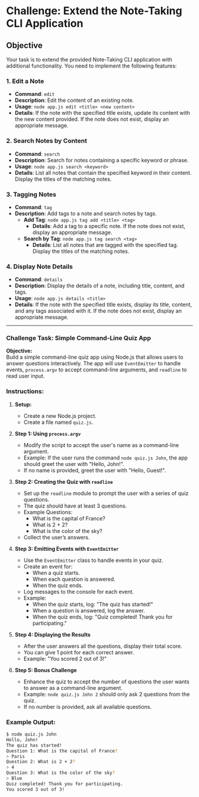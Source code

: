 # Challenge: Extend the Note-Taking CLI Application

## Objective

Your task is to extend the provided Note-Taking CLI application with additional functionality. You need to implement the following features:

### 1. Edit a Note

- **Command**: `edit`
- **Description**: Edit the content of an existing note.
- **Usage**: `node app.js edit <title> <new content>`
- **Details**: If the note with the specified title exists, update its content with the new content provided. If the note does not exist, display an appropriate message.

### 2. Search Notes by Content

- **Command**: `search`
- **Description**: Search for notes containing a specific keyword or phrase.
- **Usage**: `node app.js search <keyword>`
- **Details**: List all notes that contain the specified keyword in their content. Display the titles of the matching notes.

### 3. Tagging Notes

- **Command**: `tag`
- **Description**: Add tags to a note and search notes by tags.
  - **Add Tag**: `node app.js tag add <title> <tag>`
    - **Details**: Add a tag to a specific note. If the note does not exist, display an appropriate message.
  - **Search by Tag**: `node app.js tag search <tag>`
    - **Details**: List all notes that are tagged with the specified tag. Display the titles of the matching notes.

### 4. Display Note Details

- **Command**: `details`
- **Description**: Display the details of a note, including title, content, and tags.
- **Usage**: `node app.js details <title>`
- **Details**: If the note with the specified title exists, display its title, content, and any tags associated with it. If the note does not exist, display an appropriate message.

---

### Challenge Task: Simple Command-Line Quiz App

**Objective:**  
Build a simple command-line quiz app using Node.js that allows users to answer questions interactively. The app will use `EventEmitter` to handle events, `process.argv` to accept command-line arguments, and `readline` to read user input.

### Instructions:

1. **Setup:**

   - Create a new Node.js project.
   - Create a file named `quiz.js`.

2. **Step 1: Using `process.argv`**

   - Modify the script to accept the user's name as a command-line argument.
   - Example: If the user runs the command `node quiz.js John`, the app should greet the user with "Hello, John!".
   - If no name is provided, greet the user with "Hello, Guest!".

3. **Step 2: Creating the Quiz with `readline`**

   - Set up the `readline` module to prompt the user with a series of quiz questions.
   - The quiz should have at least 3 questions.
   - Example Questions:
     - What is the capital of France?
     - What is 2 + 2?
     - What is the color of the sky?
   - Collect the user’s answers.

4. **Step 3: Emitting Events with `EventEmitter`**

   - Use the `EventEmitter` class to handle events in your quiz.
   - Create an event for:
     - When a quiz starts.
     - When each question is answered.
     - When the quiz ends.
   - Log messages to the console for each event.
   - Example:
     - When the quiz starts, log: "The quiz has started!"
     - When a question is answered, log the answer.
     - When the quiz ends, log: "Quiz completed! Thank you for participating."

5. **Step 4: Displaying the Results**

   - After the user answers all the questions, display their total score.
   - You can give 1 point for each correct answer.
   - Example: "You scored 2 out of 3!"

6. **Step 5: Bonus Challenge**
   - Enhance the quiz to accept the number of questions the user wants to answer as a command-line argument.
   - Example: `node quiz.js John 2` should only ask 2 questions from the quiz.
   - If no number is provided, ask all available questions.

### Example Output:

```bash
$ node quiz.js John
Hello, John!
The quiz has started!
Question 1: What is the capital of France?
> Paris
Question 2: What is 2 + 2?
> 4
Question 3: What is the color of the sky?
> Blue
Quiz completed! Thank you for participating.
You scored 3 out of 3!
```
